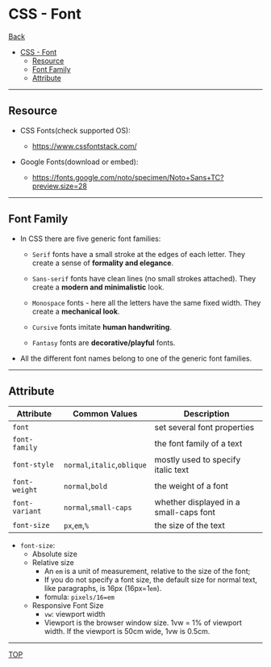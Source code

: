 # CSS - Font

[Back](./index.md)

- [CSS - Font](#css---font)
  - [Resource](#resource)
  - [Font Family](#font-family)
  - [Attribute](#attribute)

---

## Resource

- CSS Fonts(check supported OS):

  - https://www.cssfontstack.com/

- Google Fonts(download or embed):
  - https://fonts.google.com/noto/specimen/Noto+Sans+TC?preview.size=28

---

## Font Family

- In CSS there are five generic font families:

  - `Serif` fonts have a small stroke at the edges of each letter. They create a sense of **formality and elegance**.

  - `Sans-serif` fonts have clean lines (no small strokes attached). They create a **modern and minimalistic** look.

  - `Monospace` fonts - here all the letters have the same fixed width. They create a **mechanical look**.

  - `Cursive` fonts imitate **human handwriting**.

  - `Fantasy` fonts are **decorative/playful** fonts.

- All the different font names belong to one of the generic font families.

---

## Attribute

| Attribute      | Common Values               | Description                            |
| -------------- | --------------------------- | -------------------------------------- |
| `font`         |                             | set several font properties            |
| `font-family`  |                             | the font family of a text              |
| `font-style`   | `normal`,`italic`,`oblique` | mostly used to specify italic text     |
| `font-weight`  | `normal`,`bold`             | the weight of a font                   |
| `font-variant` | `normal`,`small-caps`       | whether displayed in a small-caps font |
| `font-size`    | `px`,`em`,`%`               | the size of the text                   |

- `font-size`:
  - Absolute size
  - Relative size
    - An `em` is a unit of measurement, relative to the size of the font;
    - If you do not specify a font size, the default size for normal text, like paragraphs, is 16px (16px=1`em`).
    - fomula: `pixels/16=em`
  - Responsive Font Size
    - `vw`: viewport width
    - Viewport is the browser window size. 1vw = 1% of viewport width. If the viewport is 50cm wide, 1vw is 0.5cm.

---

[TOP](#css---font)
